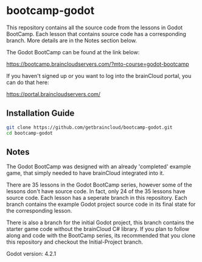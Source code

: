 # bootcamp-godot

This repository contains all the source code from the lessons in Godot BootCamp. Each lesson that contains source code has a corresponding branch. More details are in the Notes section below.

The Godot BootCamp can be found at the link below:

https://bootcamp.braincloudservers.com/?mto-course=godot-bootcamp


If you haven't signed up or you want to log into the brainCloud portal, you can do that here:

https://portal.braincloudservers.com/


## Installation Guide

```bash
git clone https://github.com/getbraincloud/bootcamp-godot.git
cd bootcamp-godot
```

## Notes

The Godot BootCamp was designed with an already 'completed' example game, that simply needed to have brainCloud integrated into it.

There are 35 lessons in the Godot BootCamp series, however some of the lessons don't have source code. In fact, only 24 of the 35 lessons have source code. Each lesson has a seperate branch in this repository. Each branch contains the example Godot project source code in its final state for the corresponding lesson. 

There is also a branch for the initial Godot project, this branch contains the starter game code without the brainCloud C# library. If you plan to follow along and code with the BootCamp series, its recommended that you clone this repository and checkout the Initial-Project branch.

Godot version: 4.2.1

